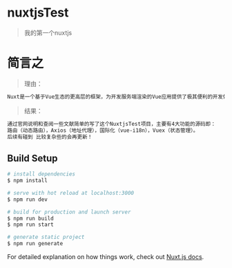 # nuxtjsTest

> 我的第一个nuxtjs 


# 简言之

> 理由：
``` bash
Nuxt是一个基于Vue生态的更高层的框架，为开发服务端渲染的Vue应用提供了极其便利的开发体验。更酷的是，你甚至可以用它来做为静态站生成器。推荐尝试。  
```

> 结果：
``` bash
通过官网说明和查阅一些文献简单的写了这个NuxtjsTest项目，主要有4大功能的源码即：
路由（动态路由），Axios（地址代理），国际化（vue-i18n），Vuex（状态管理）。
后续有碰到 比较复杂些的会再更新！ 
```

## Build Setup

``` bash
# install dependencies
$ npm install

# serve with hot reload at localhost:3000
$ npm run dev

# build for production and launch server
$ npm run build
$ npm run start

# generate static project
$ npm run generate
```

For detailed explanation on how things work, check out [Nuxt.js docs](https://nuxtjs.org).
